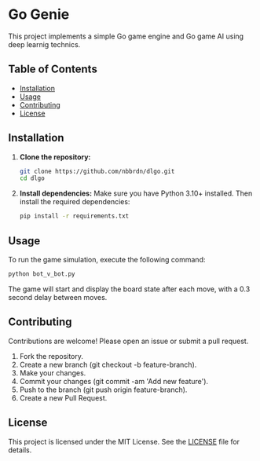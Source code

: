 # Go Genie

This project implements a simple Go game engine and Go game AI using deep learnig technics.

## Table of Contents

- [Installation](#installation)
- [Usage](#usage)
- [Contributing](#contributing)
- [License](#license)

## Installation

1. **Clone the repository:**
    ```bash
    git clone https://github.com/nbbrdn/dlgo.git
    cd dlgo
    ```

2. **Install dependencies:**
    Make sure you have Python 3.10+ installed. Then install the required dependencies:
    ```bash
    pip install -r requirements.txt
    ```

## Usage

To run the game simulation, execute the following command:
```bash
python bot_v_bot.py
```
The game will start and display the board state after each move, with a 0.3 second delay between moves.

## Contributing
Contributions are welcome! Please open an issue or submit a pull request.

1. Fork the repository.
2. Create a new branch (git checkout -b feature-branch).
3. Make your changes.
4. Commit your changes (git commit -am 'Add new feature').
5. Push to the branch (git push origin feature-branch).
6. Create a new Pull Request.

## License
This project is licensed under the MIT License. See the [LICENSE](LICENSE) file for details.
